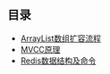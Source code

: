 ## 目录
- [ArrayList数组扩容流程](./ArrayList数组扩容流程.md)
- [MVCC原理](./MVCC原理.md)
- [Redis数据结构及命令](./Redis数据结构及命令.md)
